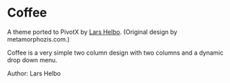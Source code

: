 # Coffee

A theme ported to PivotX by [Lars Helbo](http://www.salldata.dk/). (Original design by metamorphozis.com.)

Coffee is a very simple two column design with two columns and a dynamic drop down menu.

Author: Lars Helbo
